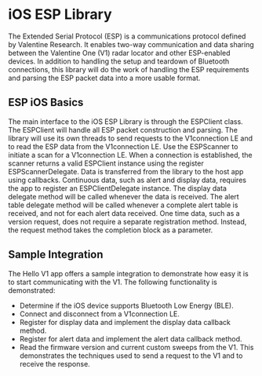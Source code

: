 # iOS ESP Library
The Extended Serial Protocol (ESP) is a communications protocol defined by Valentine Research. It enables two-way communication and data sharing between the Valentine One (V1) radar locator and other ESP-enabled devices. In addition to handling the setup and teardown of Bluetooth connections, this library will do the work of handling the ESP requirements and parsing the ESP packet data into a more usable format.  
## ESP iOS Basics
The main interface to the iOS ESP Library is through the ESPClient class. The ESPClient will handle all ESP packet construction and parsing. The library will use its own threads to send requests to the V1connection LE and to read the ESP data from the V1connection LE. Use the ESPScanner to initiate a scan for a V1connection LE. When a connection is established, the scanner returns a valid ESPClient instance using the register ESPScannerDelegate. Data is transferred from the library to the host app using callbacks. Continuous data, such as alert and display data, requires the app to register an ESPClientDelegate instance. The display data delegate method will be called whenever the data is received. The alert table delegate method will be called whenever a complete alert table is received, and not for each alert data received. One time data, such as a version request, does not require a separate registration method. Instead, the request method takes the completion block as a parameter.
## Sample Integration
The Hello V1 app offers a sample integration to demonstrate how easy it is to start communicating with the V1. The following functionality is demonstrated:
* Determine if the iOS device supports Bluetooth Low Energy (BLE). 
* Connect and disconnect from a V1connection LE.
* Register for display data and implement the display data callback method.
* Register for alert data and implement the alert data callback method.
* Read the firmware version and current custom sweeps from the V1. This demonstrates the techniques used to send a request to the V1 and to receive the response.
